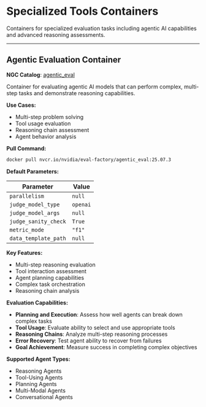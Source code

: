 # Specialized Tools Containers

Containers for specialized evaluation tasks including agentic AI capabilities and advanced reasoning assessments.

---

## Agentic Evaluation Container

**NGC Catalog**: [agentic_eval](https://catalog.ngc.nvidia.com/orgs/nvidia/teams/eval-factory/containers/agentic_eval)

Container for evaluating agentic AI models that can perform complex, multi-step tasks and demonstrate reasoning capabilities.

**Use Cases:**
- Multi-step problem solving
- Tool usage evaluation
- Reasoning chain assessment
- Agent behavior analysis

**Pull Command:**
```bash
docker pull nvcr.io/nvidia/eval-factory/agentic_eval:25.07.3
```

**Default Parameters:**

| Parameter | Value |
|-----------|-------|
| `parallelism` | `null` |
| `judge_model_type` | `openai` |
| `judge_model_args` | `null` |
| `judge_sanity_check` | `True` |
| `metric_mode` | `"f1"` |
| `data_template_path` | `null` |

**Key Features:**
- Multi-step reasoning evaluation
- Tool interaction assessment
- Agent planning capabilities
- Complex task orchestration
- Reasoning chain analysis

**Evaluation Capabilities:**
- **Planning and Execution**: Assess how well agents can break down complex tasks
- **Tool Usage**: Evaluate ability to select and use appropriate tools
- **Reasoning Chains**: Analyze multi-step reasoning processes
- **Error Recovery**: Test agent ability to recover from failures
- **Goal Achievement**: Measure success in completing complex objectives

**Supported Agent Types:**
- Reasoning Agents
- Tool-Using Agents
- Planning Agents
- Multi-Modal Agents
- Conversational Agents
